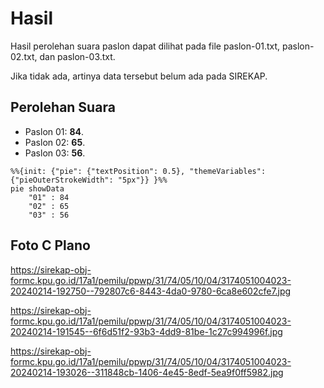 # Hasil

Hasil perolehan suara paslon dapat dilihat pada file paslon-01.txt, paslon-02.txt, dan paslon-03.txt.

Jika tidak ada, artinya data tersebut belum ada pada SIREKAP.

## Perolehan Suara

 * Paslon 01: **84**.
 * Paslon 02: **65**.
 * Paslon 03: **56**.

```mermaid
%%{init: {"pie": {"textPosition": 0.5}, "themeVariables": {"pieOuterStrokeWidth": "5px"}} }%%
pie showData
    "01" : 84
    "02" : 65
    "03" : 56
```
## Foto C Plano

https://sirekap-obj-formc.kpu.go.id/17a1/pemilu/ppwp/31/74/05/10/04/3174051004023-20240214-192750--792807c6-8443-4da0-9780-6ca8e602cfe7.jpg

https://sirekap-obj-formc.kpu.go.id/17a1/pemilu/ppwp/31/74/05/10/04/3174051004023-20240214-191545--6f6d51f2-93b3-4dd9-81be-1c27c994996f.jpg

https://sirekap-obj-formc.kpu.go.id/17a1/pemilu/ppwp/31/74/05/10/04/3174051004023-20240214-193026--311848cb-1406-4e45-8edf-5ea9f0ff5982.jpg
